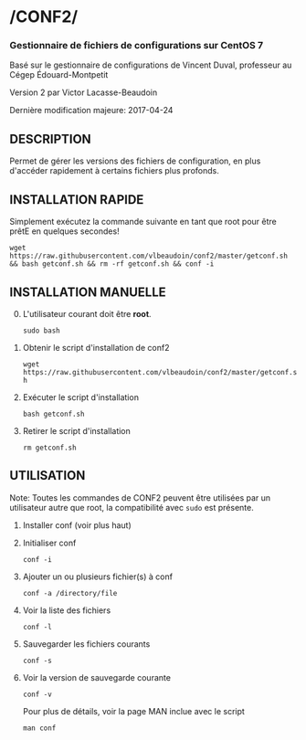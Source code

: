 # /CONF2/
### Gestionnaire de fichiers de configurations sur CentOS 7

Basé sur le gestionnaire de configurations de Vincent Duval, professeur au Cégep Édouard-Montpetit

Version 2 par Victor Lacasse-Beaudoin

Dernière modification majeure: 2017-04-24


DESCRIPTION
---
Permet de gérer les versions des fichiers de configuration, en plus d'accéder rapidement à certains fichiers plus profonds.


INSTALLATION RAPIDE
---

Simplement exécutez la commande suivante en tant que root pour être prêtE en quelques secondes!

`wget https://raw.githubusercontent.com/vlbeaudoin/conf2/master/getconf.sh && bash getconf.sh && rm -rf getconf.sh && conf -i`


INSTALLATION MANUELLE
---
0) L'utilisateur courant doit être __root__. 
	
	`sudo bash`

1) Obtenir le script d'installation de conf2

	`wget https://raw.githubusercontent.com/vlbeaudoin/conf2/master/getconf.sh`
    
2) Exécuter le script d'installation

	`bash getconf.sh`

3) Retirer le script d'installation

	`rm getconf.sh`


UTILISATION
---

Note: Toutes les commandes de CONF2 peuvent être utilisées par un utilisateur autre que root, la compatibilité avec `sudo` est présente.

1) Installer conf (voir plus haut)
2) Initialiser conf 

	`conf -i`
    
3) Ajouter un ou plusieurs fichier(s) à conf

	`conf -a /directory/file`
    
4) Voir la liste des fichiers

	`conf -l`
    
5) Sauvegarder les fichiers courants

	`conf -s`
    
6) Voir la version de sauvegarde courante

	`conf -v`

    Pour plus de détails, voir la page MAN inclue avec le script
    
    `man conf`
